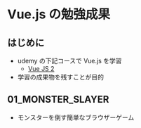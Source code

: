 # Vue.js の勉強成果

## はじめに
- udemy の下記コースで Vue.js を学習
  - [Vue JS 2](https://www.udemy.com/vuejs-2-the-complete-guide/learn/v4/overview)
- 学習の成果物を残すことが目的

## 01_MONSTER_SLAYER
- モンスターを倒す簡単なブラウザーゲーム